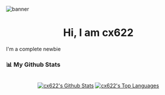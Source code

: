 ![banner](https://media.discordapp.net/attachments/649001574131171352/1022996025474043954/IMG20220923181955.jpg?width=1360&height=612)
<div>
<h1 align ="center">Hi, I am cx622</h1>
<p>I'm a complete newbie</p>
</div>
<h3>📊 My Github Stats</h3>
<p align="center">
  <br/>
    <a href="https://github.com/anuraghazra/github-readme-stats"><img alt="cx622's Github Stats" src="https://github-readme-stats.vercel.app/api?username=cx622&show_icons=true&count_private=true&theme=react&hide_border=true&bg_color=0D1117" /></a>
  <a href="https://github.com/Chaitanya-Pratap-Singh/github-readme-stats"><img alt="cx622's Top Languages" src="https://github-readme-stats.vercel.app/api/top-langs/?username=cx622&langs_count=8&count_private=true&layout=compact&theme=react&hide_border=true&bg_color=0D1117" /></a>
  <br/>
</p>
